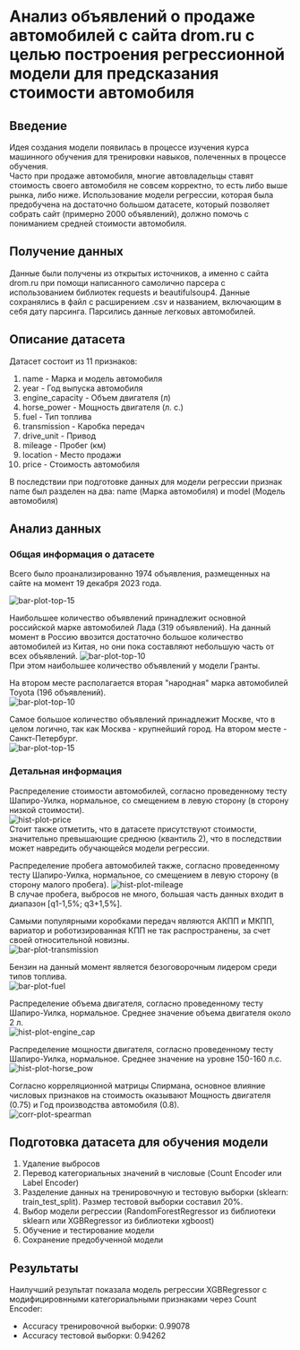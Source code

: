 # Анализ объявлений о продаже автомобилей с сайта drom.ru с целью построения регрессионной модели для предсказания стоимости автомобиля  

## Введение

Идея создания модели появилась в процессе изучения курса машинного обучения для тренировки навыков, полеченных в процессе обучения.  
Часто при продаже автомобиля, многие автовладельцы ставят стоимость своего автомобиля не совсем корректно, то есть либо выше рынка, либо ниже.
Использование модели регрессии, которая была предобучена на достаточно большом датасете, который позволяет собрать сайт (примерно 2000 объявлений), 
должно помочь с пониманием средней стоимости автомобиля.

## Получение данных
Данные были получены из открытых источников, а именно с сайта drom.ru при помощи написанного самолично парсера с использованием библиотек requests и beautifulsoup4.
Данные сохранялись в файл с расширением .csv и названием, включающим в себя дату парсинга. Парсились данные легковых автомобилей.  

## Описание датасета

Датасет состоит из 11 признаков:  
1. name - Марка и модель автомобиля
2. year - Год выпуска автомобиля
3. engine_capacity - Объем двигателя (л)
4. horse_power - Мощность двигателя (л. с.)
5. fuel - Тип топлива
6. transmission - Каробка передач
7. drive_unit - Привод
8. mileage - Пробег (км)
9. location - Место продажи
10. price - Стоимость автомобиля

В последствии при подготовке данных для модели регрессии признак name был разделен на два: name (Марка автомобиля) и model (Модель автомобиля)

## Анализ данных

### Общая информация о датасете
Всего было проанализированно 1974 объявления, размещенных на сайте на момент 19 декабря 2023 года.  
 
![bar-plot-top-15](/img/ТОП-15%20самых%20продаваемых%20марок%20автомобилей.png)

Наибольшее количество объявлений принадлежит основной российской марке автомобилей Лада (319 объявлений). На данный момент в Россию ввозится достаточно большое количество автомобилей из Китая, но они пока составляют небольшую часть от всех объявлений.
![bar-plot-top-10](/img/ТОП-10%20самых%20продаваемых%20моледей%20Лады.png)  
При этом наибольшее количество объявлений у модели Гранты.  

На втором месте располагается вторая "народная" марка автомобилей Toyota (196 объявлений).  
![bar-plot-top-10](/img/ТОП-10%20самых%20продаваемых%20моледей%20Toyota.png)  

Самое большое количество объявлений принадлежит Москве, что в целом логично, так как Москва - крупнейший город. На втором месте - Санкт-Петербург.  
![bar-plot-top-15](/img/ТОП-15%20городов%20по%20количеству%20объявлений.png)   

### Детальная информация

Распределение стоимости автомобилей, согласно проведенному тесту Шапиро-Уилка, нормальное, со смещением в левую сторону (в сторону низкой стоимости).  
![hist-plot-price](/img/Распределение%20цен%20автомобилей.png)  
Стоит также отметить, что в датасете присутствуют стоимости, значительно превышающие среднюю (квантиль 2), что в последствии может навредить обучающейся модели регрессии. 

Распределение пробега автомобилей также, согласно проведенному тесту Шапиро-Уилка, нормальное, со смещением в левую сторону (в сторону малого пробега). 
![hist-plot-mileage](/img/Распределение%20пробега%20автомобилей.png)  
В случае пробега, выбросов не много, большая часть данных входит в диапазон [q1-1,5%; q3+1,5%].

Самыми популярными коробками передач являются АКПП и МКПП, вариатор и роботизированная КПП не так распространены, за счет своей относительной новизны.  
![bar-plot-transmission](/img/Варианты%20коробки%20передач.png)

Бензин на данный момент является безоговорочным лидером среди типов топлива.  
![bar-plot-fuel](/img/Варианты%20топлива.png)  

Распределение объема двигателя, согласно проведенному тесту Шапиро-Уилка, нормальное. Среднее значение объема двигателя около 2 л.  
![hist-plot-engine_cap](/img/Распределение%20значений%20объема%20двигателя.png)  

Распределение мощности двигателя, согласно проведенному тесту Шапиро-Уилка, нормальное. Среднее значение на уровне 150-160 л.с.  
![hist-plot-horse_pow](/img/Распределение%20значений%20мощности%20двигателя.png)  

Согласно корреляционной матрицы Спирмана, основное влияние числовых признаков на стоимость оказывают Мощность двигателя (0.75) и Год производства автомобиля (0.8).  
![corr-plot-spearman](/img/spearman.png)  

## Подготовка датасета для обучения модели

1. Удаление выбросов
2. Перевод категориальных значений в числовые (Count Encoder или Label Encoder)
3. Разделение данных на тренировочную и тестовую выборки (sklearn: train_test_split). Размер тестовой выборки составил 20%.  
4. Выбор модели регрессии (RandomForestRegressor из библиотеки sklearn или XGBRegressor из библиотеки xgboost)
5. Обучение и тестирование модели  
6. Сохранение предобученной модели

## Результаты

Наилучший результат показала модель регрессии XGBRegressor с модифицировнными категориальными признаками через Count Encoder:  
* Accuracy тренировочной выборки: 0.99078
* Accuracy тестовой выборки: 0.94262



